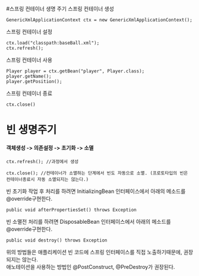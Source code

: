 #스프링 컨테이너 생명 주기
스프링 컨테이너 생성
```
GenericXmlApplicationContext ctx = new GenericXmlApplicationContext();
```
스프링 컨테이너 설정
```
ctx.load("classpath:baseBall.xml");
ctx.refresh();
```
스프링 컨테이너 사용
```
Player player = ctx.getBean("player", Player.class);
player.getName();
player.getPosition();
```
스프링 컨테이너 종료
```
ctx.close()
```

# 빈 생명주기
#### 객체생성 -> 의존설정 -> 초기화 -> 소멸  
```
ctx.refresh(); //과정에서 생성
```
```
ctx.close(); //컨테이너가 소멸하는 단계에서 빈도 자동으로 소멸. (프로토타입의 빈은 컨테이너종료시 자동 소멸되지는 않는다.)
```
빈 초기화 작업 후 처리를 하려면 InitializingBean 인터페이스에서 아래의 메소드를 @override구현한다.
```
public void afterPropertiesSet() throws Exception
```
빈 소멸전 처리를 하려면 DisposableBean 인터페이스에서 아래의 메소드를 @override구현한다.
```
public void destroy() throws Exception
```
위의 방법들은 애플리케이션 빈 코드에 스프링 인터페이스를 직접 노출하기때문에, 권장되지는 않는다.  
애노테이션을 사용하는 방법인 @PostConstruct, @PreDestroy가 권장된다.
